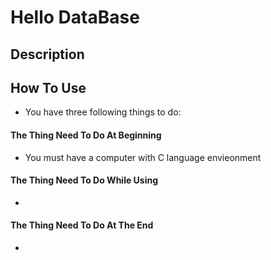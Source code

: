 # Hello DataBase

## Description

## How To Use
- You have three following things to do: 
#### The Thing Need To Do At Beginning
- You must have a computer with C language envieonment
#### The Thing Need To Do While Using
-
#### The Thing Need To Do At The End
-
